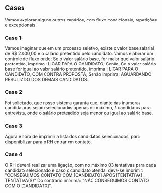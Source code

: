 ## Cases
Vamos explorar alguns outros cenários, com fluxo condicionais, repetições e excepcionais.

### Case 1: 
Vamos imaginar que em um processo seletivo, existe o valor base salarial de R$ 2.000,00 e o salário pretentido pelo candidato. Vamos elaborar um controle de fluxo onde:
Se o valor salário base, for maior que valor salário pretentido, imprima : LIGAR PARA O CANDIDATO;
Senão, Se o valor salário base for igual ao valor salário pretentido, imprima : LIGAR PARA O CANDIDATO, COM CONTRA PROPOSTA;
Senão imprima: AGUARDANDO RESULTADO DOS DEMAIS CANDIDATOS.
### Case 2: 
Foi solicitado, que nosso sistema garanta que, diante das inúmeras candidaturas sejam selecionados apenas no máximo, 5 candidatos para entrevista, onde o salário pretendido seja menor ou igual ao salário base.
### Case 3: 
Agora é hora de imprimir a lista dos candidatos selecionados, para disponibilizar para o RH entrar em contato.
### Case 4: 
O RH deverá realizar uma ligação, com no máximo 03 tentativas para cada candidato selecionado e caso o candidato atenda, deve-se imprimir:
"CONSEGUIMOS CONTATO COM [CANDIDATO]  APÓS [TENTATIVA] TENTATIVA(S)"
Do contrário imprima: "NÃO CONSEGUIMOS CONTATO COM O [CANDIDATO]".